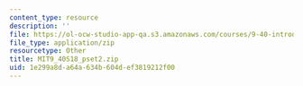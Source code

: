```yaml
---
content_type: resource
description: ''
file: https://ol-ocw-studio-app-qa.s3.amazonaws.com/courses/9-40-introduction-to-neural-computation-spring-2018/1e299a8da64a634b604def3819212f00_MIT9_40S18_pset2.zip
file_type: application/zip
resourcetype: Other
title: MIT9_40S18_pset2.zip
uid: 1e299a8d-a64a-634b-604d-ef3819212f00
---
```


